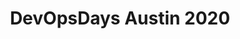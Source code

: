 ---
state: TX
region: Austin
title: DevOpsDays Austin 2020
event_url: https://devopsdays.org/events/2020-austin
start_date: 2020-05-05
cost: $199 + Fee
topics: [ devops ]
---